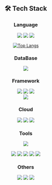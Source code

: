 <div align=center>

## 🛠️ Tech Stack
  
### Language
<img src="https://img.shields.io/badge/Java-FF7800?style=for-the-badge&logo=java&logoColor=white"/>
<img src="https://img.shields.io/badge/JavaScript-F7DF1E?style=for-the-badge&logo=JavaScript&logoColor=white"/>
<img src="https://img.shields.io/badge/Python-3776AB?style=for-the-badge&logo=Python&logoColor=white"/>
  
[![Top Langs](https://github-readme-stats.vercel.app/api/top-langs/?username=Kim-Changgyu&hide=jupyter%20notebook&layout=compact)](https://github.com/anuraghazra/github-readme-stats)
  
### DataBase
<img src="https://img.shields.io/badge/MySQL-4479A1?style=for-the-badge&logo=MySQL&logoColor=white"/>

### Framework
<img src="https://img.shields.io/badge/Spring-6DB33F?style=for-the-badge&logo=Spring&logoColor=white"/>
<img src="https://img.shields.io/badge/Spring Boot-6DB33F?style=for-the-badge&logo=Spring Boot&logoColor=white"/>
<img src="https://img.shields.io/badge/Spring Data JPA-6DB33F?style=for-the-badge&logo=Spring Boot&logoColor=white"/>
<br>
<img src="https://img.shields.io/badge/Django-092E20?style=for-the-badge&logo=Django&logoColor=white"/>

### Cloud
<img src="https://img.shields.io/badge/Amazon EC2-FF9900?style=for-the-badge&logo=Amazon EC2&logoColor=white"/>
<img src="https://img.shields.io/badge/Amazon S3-569A31?style=for-the-badge&logo=Amazon S3&logoColor=white"/>
<img src="https://img.shields.io/badge/Amazon RDS-527FFF?style=for-the-badge&logo=Amazon RDS&logoColor=white"/>

### Tools
<img src="https://img.shields.io/badge/IntelliJ IDEA-000000?style=for-the-badge&logo=IntelliJ IDEA&logoColor=white"/>\
<br>
<img src="https://img.shields.io/badge/GitHub-181717?style=for-the-badge&logo=GitHub&logoColor=white"/>
<img src="https://img.shields.io/badge/Notion-000000?style=for-the-badge&logo=Notion&logoColor=white"/>
<img src="https://img.shields.io/badge/Slack-4A154B?style=for-the-badge&logo=Slack&logoColor=white"/>
<img src="https://img.shields.io/badge/Jira-0052CC?style=for-the-badge&logo=Jira&logoColor=white"/>
<img src="https://img.shields.io/badge/Postman-FF6C37?style=for-the-badge&logo=Postman&logoColor=white"/>

### Others
<img src="https://img.shields.io/badge/macOS-000000?style=for-the-badge&logo=macOS&logoColor=white"/>
<img src="https://img.shields.io/badge/Windows-0078D6?style=for-the-badge&logo=Windows&logoColor=white"/>
<img src="https://img.shields.io/badge/Ubuntu-E95420?style=for-the-badge&logo=Ubuntu&logoColor=white"/>
  
</div>
